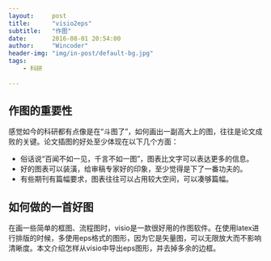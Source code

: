 ```yaml
---
layout:     post
title:      "visio2eps"
subtitle:   "作图"
date:       2016-08-01 20:54:00
author:     "Wincoder"
header-img: "img/in-post/default-bg.jpg"
tags:
    - 科研
    
---
```


## 作图的重要性

感觉如今的科研都有点像是在“斗图了”，如何画出一副高大上的图，往往是论文成败的关键。论文插图的好处至少体现在以下几个方面：

- 俗话说“百闻不如一见，千言不如一图”，图表比文字可以表达更多的信息。
- 好的图表可以装潢，给审稿专家好的印象，至少觉得是下了一番功夫的。
- 有些期刊有篇幅要求，图表往往可以占用较大空间，可以凑够篇幅。

## 如何做的一首好图
在画一些简单的框图、流程图时，visio是一款很好用的作图软件。在使用latex进行排版的时候，多使用eps格式的图形，因为它是矢量图，可以无限放大而不影响清晰度。本文介绍怎样从visio中导出eps图形，并去掉多余的边框。


